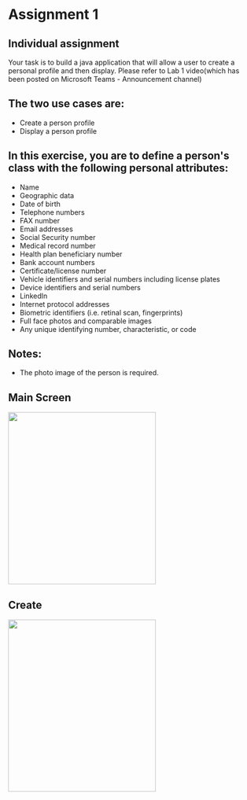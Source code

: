 # Assignment 1

## Individual assignment

Your task is to build a java application that will allow a user to create a personal profile and then display. Please refer to Lab 1 video(which has been posted on Microsoft Teams - Announcement channel)  
## The two use cases are:
- Create a person profile  
- Display a person profile  
## In this exercise, you are to define a person's class with the following personal attributes:  
- Name  
- Geographic data  
- Date of birth  
- Telephone numbers  
- FAX number  
- Email addresses  
- Social Security number  
- Medical record number  
- Health plan beneficiary number  
- Bank account numbers  
- Certificate/license number  
- Vehicle identifiers and serial numbers including license plates  
- Device identifiers and serial numbers  
- LinkedIn  
- Internet protocol addresses  
- Biometric identifiers (i.e. retinal scan, fingerprints)  
- Full face photos and comparable images  
- Any unique identifying number, characteristic, or code  
## Notes:
- The photo image of the person is required.


## Main Screen  
<img src="https://user-images.githubusercontent.com/103607344/165435970-1a513462-646b-4ebc-bfec-3b9929bfb933.png" width="300" height="350" />  

## Create 
<img src="https://user-images.githubusercontent.com/103607344/165436475-f130aea0-7456-4bbd-a799-694be5553937.png" width="300" height="350" />  
